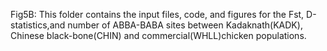 Fig5B: This folder contains the input files, code, and figures for the Fst, D-statistics,and number of ABBA-BABA sites between Kadaknath(KADK), Chinese black-bone(CHIN) and commercial(WHLL)chicken populations.
